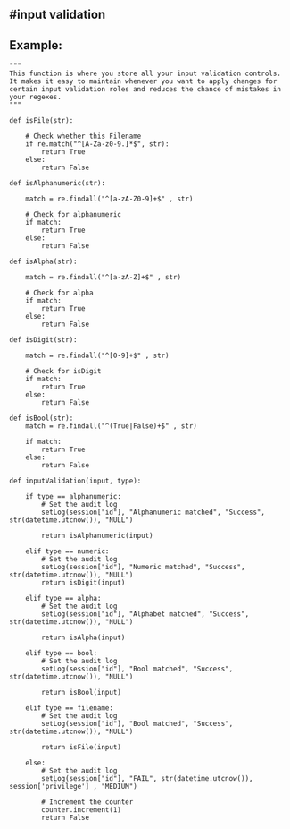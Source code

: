 #input validation
-------

## Example:

	"""
	This function is where you store all your input validation controls. 
	It makes it easy to maintain whenever you want to apply changes for 
	certain input validation roles and reduces the chance of mistakes in your regexes.
	"""

	def isFile(str):

		# Check whether this Filename
		if re.match("^[A-Za-z0-9.]*$", str):
			return True
		else:
			return False

	def isAlphanumeric(str):

		match = re.findall("^[a-zA-Z0-9]+$" , str)
		
		# Check for alphanumeric
		if match:
			return True
		else:
			return False

	def isAlpha(str):

		match = re.findall("^[a-zA-Z]+$" , str)
		
		# Check for alpha
		if match:
			return True
		else:
			return False

	def isDigit(str):

		match = re.findall("^[0-9]+$" , str)
		
		# Check for isDigit
		if match:
			return True
		else:
			return False	

	def isBool(str):
	    match = re.findall("^(True|False)+$" , str)
     
		if match:
	        return True
	    else:
            return False	

	def inputValidation(input, type):

	    if type == alphanumeric:
	    	# Set the audit log
	    	setLog(session["id"], "Alphanumeric matched", "Success", str(datetime.utcnow()), "NULL")

	    	return isAlphanumeric(input)

	   	elif type == numeric:
	   		# Set the audit log
	   		setLog(session["id"], "Numeric matched", "Success", str(datetime.utcnow()), "NULL")
	   		return isDigit(input)

	   	elif type == alpha:
	   		# Set the audit log
	   		setLog(session["id"], "Alphabet matched", "Success", str(datetime.utcnow()), "NULL")

	   		return isAlpha(input)

	   	elif type == bool:
	   		# Set the audit log
	   		setLog(session["id"], "Bool matched", "Success", str(datetime.utcnow()), "NULL")

	   		return isBool(input)

		elif type == filename:
			# Set the audit log
			setLog(session["id"], "Bool matched", "Success", str(datetime.utcnow()), "NULL")			

			return isFile(input)	   		

	   	else:
	   		# Set the audit log
	   		setLog(session["id"], "FAIL", str(datetime.utcnow()), session['privilege'] , "MEDIUM")
	    	
	   		# Increment the counter
	    	counter.increment(1)
	   		return False

